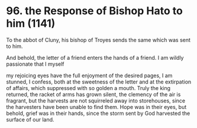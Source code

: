 # 96. the Response of Bishop Hato to him \(1141\)

To the abbot of Cluny, his bishop of Troyes sends the same which was sent to him.

And behold, the letter of a friend enters the hands of a friend. I am wildly passionate that I myself

my rejoicing eyes have the full enjoyment of the desired pages, I am stunned, I confess, both at the sweetness of the letter and at the extirpation of affairs, which suppressed with so golden a mouth. Truly the king returned, the racket of arms has grown silent, the clemency of the air is fragrant, but the harvests are not squirreled away into storehouses, since the harvesters have been unable to find them. Hope was in their eyes, but behold, grief was in their hands, since the storm sent by God harvested the surface of our land.

